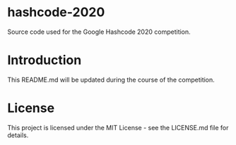 # hashcode-2020
Source code used for the Google Hashcode 2020 competition. 

# Introduction
This README.md will be updated during the course of the competition.

# License
This project is licensed under the MIT License - see the LICENSE.md file for details.

